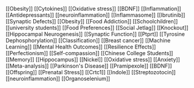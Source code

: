 [[Obesity]]
[[Cytokines]]
[[Oxidative stress]]
[[BDNF]]
[[Inflammation]]
[[Antidepressants]]
[[neuroinflammation]]
[[Inflammasome]]
[[Ibrutinib]]
[[Synaptic Defects]]
[[Obesity]]
[[Food Addiction]]
[[Schoolchildren]]
[[university students]]
[[Food Preferences]]
[[Social Jetlag]]
[[Knockout]]
[[Hippocampal Neurogenesis]]
[[Synaptic Function]]
[[Ptprt]]
[[Tyrosine Dephosphorylation]]
[[Classification]]
[[Breast cancer]]
[[Machine Learning]]
[[Mental Health Outcomes]]
[[Resilience Effects]]
[[Perfectionism]]
[[Self-compassion]]
[[Chinese College Students]]
[[Memory]]
[[Hippocampus]]
[[Nickel]]
[[Oxidative stress]]
[[Anxiety]]
[[Meta-analysis]]
[[Parkinson's Disease]]
[[Pramipexole]]
[[BDNF]]
[[Offspring]]
[[Prenatal Stress]]
[[Crtc1]]
[[Indole]]
[[Streptozotocin]]
[[neuroinflammation]]
[[Organoselenium]]
